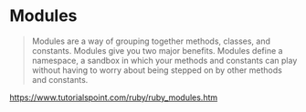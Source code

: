 # Modules

> Modules are a way of grouping together methods, classes, and constants. 
> Modules give you two major benefits.
> Modules define a namespace, a sandbox in which your methods and 
> constants can play without having to worry about being 
> stepped on by other methods and constants.

https://www.tutorialspoint.com/ruby/ruby_modules.htm
